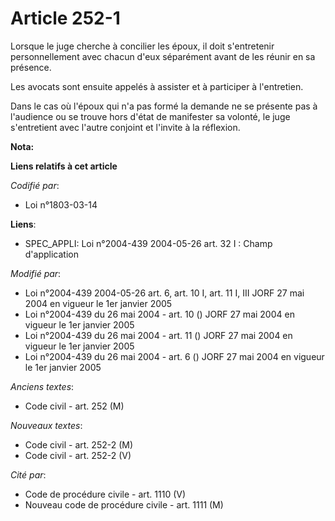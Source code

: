 # Article 252-1

Lorsque le juge cherche à concilier les époux, il doit s'entretenir personnellement avec chacun d'eux séparément avant de les
réunir en sa présence.

Les avocats sont ensuite appelés à assister et à participer à l'entretien.

Dans le cas où l'époux qui n'a pas formé la demande ne se présente pas à l'audience ou se trouve hors d'état de manifester sa
volonté, le juge s'entretient avec l'autre conjoint et l'invite à la réflexion.

**Nota:**



**Liens relatifs à cet article**

_Codifié par_:

  - Loi n°1803-03-14

**Liens**:

  - SPEC_APPLI: Loi n°2004-439 2004-05-26 art. 32 I : Champ d'application

_Modifié par_:

  - Loi n°2004-439 2004-05-26 art. 6, art. 10 I, art. 11 I, III JORF 27 mai 2004 en vigueur le 1er janvier 2005
  - Loi n°2004-439 du 26 mai 2004 - art. 10 () JORF 27 mai 2004 en vigueur le 1er janvier 2005
  - Loi n°2004-439 du 26 mai 2004 - art. 11 () JORF 27 mai 2004 en vigueur le 1er janvier 2005
  - Loi n°2004-439 du 26 mai 2004 - art. 6 () JORF 27 mai 2004 en vigueur le 1er janvier 2005

_Anciens textes_:

  - Code civil - art. 252 (M)

_Nouveaux textes_:

  - Code civil - art. 252-2 (M)
  - Code civil - art. 252-2 (V)

_Cité par_:

  - Code de procédure civile - art. 1110 (V)
  - Nouveau code de procédure civile - art. 1111 (M)
